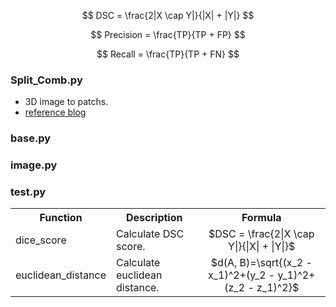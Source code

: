 $$ DSC = \frac{2|X \cap Y|}{|X| + |Y|} $$

$$ Precision = \frac{TP}{TP + FP} $$

$$ Recall = \frac{TP}{TP + FN} $$ 


### Split_Comb.py
* 3D image to patchs.
* [reference blog](https://blog.csdn.net/qq_39233558/article/details/137139232?fromshare=blogdetail&sharetype=blogdetail&sharerId=137139232&sharerefer=PC&sharesource=qq_39233558&sharefrom=from_link)

### base.py
### image.py
### test.py  
<table>
  <tr>
    <th>Function</th>
    <th>Description</th>
    <th>Formula</th>
  </tr>
  <tr>
    <td>dice_score</td>
    <td>Calculate DSC score.</td>
    <td align="center">$DSC = \frac{2|X \cap Y|}{|X| + |Y|}$</td>
  </tr>
  <tr>
    <td>euclidean_distance</td>
    <td>Calculate euclidean distance.</td>
    <td align="center">$d(A, B)=\sqrt{(x_2 - x_1)^2+(y_2 - y_1)^2+(z_2 - z_1)^2}$</td>
  </tr>
</table>
